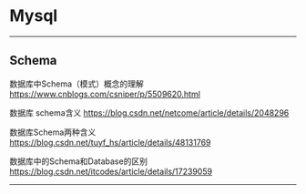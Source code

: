 # Mysql

---------------------------------

Schema
---

数据库中Schema（模式）概念的理解
https://www.cnblogs.com/csniper/p/5509620.html

数据库 schema含义
https://blog.csdn.net/netcome/article/details/2048296

数据库Schema两种含义
https://blog.csdn.net/tuyf_hs/article/details/48131769

数据库中的Schema和Database的区别
https://blog.csdn.net/itcodes/article/details/17239059

---------------------------------
